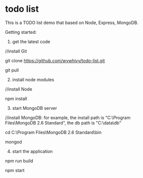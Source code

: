 # todo list
This is a TODO list demo that based on Node, Express, MongoDB.

Getting started:

1. get the latest code

//install Git

git clone https://github.com/wywhivy/todo-list.git

git pull

2. install node modules

//install Node

npm install

3. start MongoDB server

//install MongoDB: for example, the install path is "C:\Program Files\MongoDB 2.6 Standard", the db path is "C:\data\db"

cd C:\Program Files\MongoDB 2.6 Standard\bin

mongod

4. start the application

npm run build

npm start
